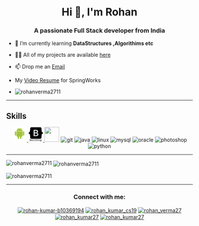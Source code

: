<h1 align="center">Hi 👋, I'm Rohan</h1>

<h3 align="center">A passionate Full Stack developer from India</h3>

- 🌱 I’m currently learning **DataStructures ,Algorithims etc**

- 👨‍💻 All of my projects are available <a href="https://github.com/rohanverma2711">here</a>


- 📫 Drop me an <a href="mailto: rohan.kumar_cs19@gla.ac.in">Email</a>
- My  <a href="https://youtu.be/1cj3O25dpHw">Video Resume</a> for SpringWorks 
- <p align="left"> <img src="https://komarev.com/ghpvc/?username=rohanverma2711" alt="rohanverma2711" /> </p>
---
<h2>Skills</h2>

 <p align="center">
<a href="https://developer.android.com" target="_blank" rel="noreferrer"> <img src="https://raw.githubusercontent.com/devicons/devicon/master/icons/android/android-original-wordmark.svg" alt="android" width="40" height="40"/> </a> 
<a href="https://getbootstrap.com" target="_blank" rel="noreferrer"> <img src="https://raw.githubusercontent.com/devicons/devicon/master/icons/bootstrap/bootstrap-plain-wordmark.svg" alt="bootstrap" width="40" height="40"/> </a>
  <img src="https://cdn.jsdelivr.net/gh/devicons/devicon/icons/c/c-plain.svg" width="40" height="40" />
  <img src="https://www.vectorlogo.zone/logos/git-scm/git-scm-icon.svg" alt="git" width="40" height="40"/>
  <img src="https://cdn.jsdelivr.net/gh/devicons/devicon/icons/java/java-original-wordmark.svg" alt="java" width="40" height="40"/>
  <img src="https://cdn.jsdelivr.net/gh/devicons/devicon/icons/linux/linux-original.svg" alt="linux" width="40" height="40"/>
  <img src="https://cdn.jsdelivr.net/gh/devicons/devicon/icons/mysql/mysql-original-wordmark.svg" alt="mysql" width="40" height="40"/>
  <img src="https://cdn.jsdelivr.net/gh/devicons/devicon/icons/oracle/oracle-original.svg" alt="oracle" width="40" height="40"/>
  <img src="https://cdn.jsdelivr.net/gh/devicons/devicon/icons/photoshop/photoshop-plain.svg" alt="photoshop" width="40" height="40"/>
  <img src="https://cdn.jsdelivr.net/gh/devicons/devicon/icons/python/python-original.svg" alt="python" width="40" height="40"/>
</p>

---
<p><img align="left" src="https://github-readme-stats.vercel.app/api/top-langs?username=rohanverma2711&show_icons=true&locale=en&layout=compact" alt="rohanverma2711" /></p>

<p>&nbsp;<img align="center" src="https://github-readme-stats.vercel.app/api?username=rohanverma2711&show_icons=true&locale=en" alt="rohanverma2711" /></p>

<p><img align="center" src="https://github-readme-streak-stats.herokuapp.com/?user=rohanverma2711&" alt="rohanverma2711" /></p>



---
<h3 align="center">Connect with me:</h3>
<p align="center">
<a href="https://linkedin.com/in/rohan-kumar-b10369194" target="blank"><img align="center" src="https://raw.githubusercontent.com/rahuldkjain/github-profile-readme-generator/master/src/images/icons/Social/linked-in-alt.svg" alt="rohan-kumar-b10369194" height="30" width="40" /></a>
<a href="https://www.hackerrank.com/_191500669?hr_r=1" target="blank"><img align="center" src="https://raw.githubusercontent.com/rahuldkjain/github-profile-readme-generator/master/src/images/icons/Social/hackerrank.svg" alt="rohan_kumar_cs19" height="30" width="40" /></a>
<a href="https://www.facebook.com/profile.php?id=100010000608599" target="blank"><img align="center" src="https://raw.githubusercontent.com/rahuldkjain/github-profile-readme-generator/master/src/images/icons/Social/facebook.svg" alt="rohan_verma27" height="30" width="40" /></a>
<a href="https://www.codechef.com/users/rohan_kumar27" target="blank"><img align="center" src="https://cdn.jsdelivr.net/npm/simple-icons@3.1.0/icons/codechef.svg" alt="rohan_kumar27" height="30" width="40" /></a>
 <a href="https://hyperskill.org/profile/2952107" target="blank"><img align="center" src="https://resources.jetbrains.com/storage/products/company/brand/logos/jb_beam.svg" alt="rohan_kumar27" height="30" width="40" /></a>
</p>

